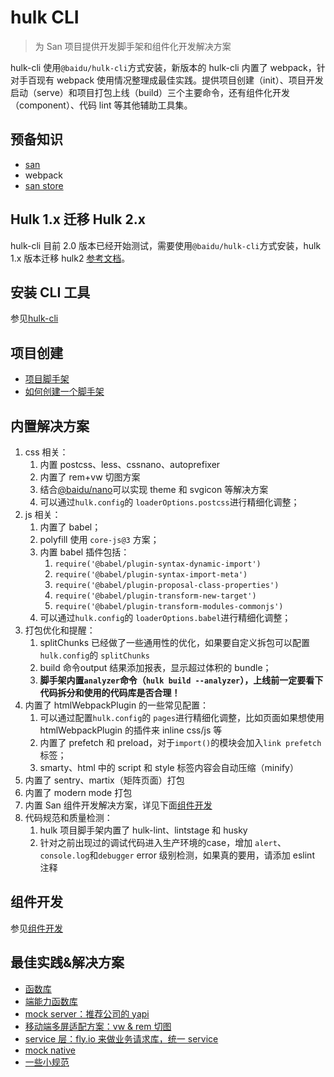 # hulk CLI

> 为 San 项目提供开发脚手架和组件化开发解决方案

hulk-cli 使用`@baidu/hulk-cli`方式安装，新版本的 hulk-cli 内置了 webpack，针对手百现有 webpack 使用情况整理成最佳实践。提供项目创建（init）、项目开发启动（serve）和项目打包上线（build）三个主要命令，还有组件化开发（component）、代码 lint 等其他辅助工具集。

## 预备知识

-   [san](https://baidu.github.io/san/)
-   webpack
-   [san store](https://github.com/baidu/san-store)

## Hulk 1.x 迁移 Hulk 2.x

hulk-cli 目前 2.0 版本已经开始测试，需要使用`@baidu/hulk-cli`方式安装，hulk 1.x 版本迁移 hulk2 [参考文档](./migration.md)。

## 安装 CLI 工具

参见[hulk-cli](./hulk-cli.md)

## 项目创建

-   [项目脚手架](./project.md)
-   [如何创建一个脚手架](./create-scaffold.md)

## 内置解决方案

1. css 相关：
    1. 内置 postcss、less、cssnano、autoprefixer
    2. 内置了 rem+vw 切图方案
    3. 结合[@baidu/nano](http://hulk.baidu-int.com/docs/nano/#/docs/intro)可以实现 theme 和 svgicon 等解决方案
    4. 可以通过`hulk.config`的 `loaderOptions.postcss`进行精细化调整；
2. js 相关：
    1. 内置了 babel；
    2. polyfill 使用 `core-js@3` 方案；
    3. 内置 babel 插件包括：
        1. `require('@babel/plugin-syntax-dynamic-import')`
        2. `require('@babel/plugin-syntax-import-meta')`
        3. `require('@babel/plugin-proposal-class-properties')`
        4. `require('@babel/plugin-transform-new-target')`
        5. `require('@babel/plugin-transform-modules-commonjs')`
    4. 可以通过`hulk.config`的 `loaderOptions.babel`进行精细化调整；
3. 打包优化和提醒：
   1. splitChunks 已经做了一些通用性的优化，如果要自定义拆包可以配置`hulk.config`的 `splitChunks`
   2. build 命令output 结果添加报表，显示超过体积的 bundle；
   3. **脚手架内置`analyzer`命令（`hulk build --analyzer`），上线前一定要看下代码拆分和使用的代码库是否合理！**
4. 内置了 htmlWebpackPlugin 的一些常见配置：
    1. 可以通过配置`hulk.config`的 `pages`进行精细化调整，比如页面如果想使用 htmlWebpackPlugin 的插件来 inline css/js 等
    2. 内置了 prefetch 和 preload，对于`import()`的模块会加入`link prefetch`标签；
    3. smarty、html 中的 script 和 style 标签内容会自动压缩（minify）
5. 内置了 sentry、martix（矩阵页面）打包
6. 内置了 modern mode 打包
7. 内置 San 组件开发解决方案，详见下面[组件开发](#组件开发)
8. 代码规范和质量检测：
    1. hulk 项目脚手架内置了 hulk-lint、lintstage 和 husky
    2. 针对之前出现过的调试代码进入生产环境的case，增加 `alert`、`console.log`和`debugger` error 级别检测，如果真的要用，请添加 eslint 注释

## 组件开发

参见[组件开发](./component.md)

## 最佳实践&解决方案

-   [函数库](./xbox.md)
-   [端能力函数库](./native.md)
-   [mock server：推荐公司的 yapi](http://yapi.baidu-int.com)
-   [移动端多屏适配方案：vw & rem 切图](./rem.md)
-   [service 层：fly.io 来做业务请求库，统一 service](./service.md)
-   [mock native](./mock-native.md)
-   [一些小规范](./practice.md)
